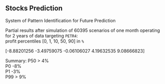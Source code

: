 ## Stocks Prediction
System of Pattern Identification for Future Prediction

Partial results after simulation of 60395 scenarios of one month operating for 2 years of data targeting `PETR4`:  
profit percentiles [0, 1, 10, 50, 90] in `%`

[-8.88201256 -3.49759075 -0.06106027  4.19632535  9.08666823]

Summary:
  P50 > 4%  
  P0 -8%  
  P1 -3%  
  P99 > 9%  

